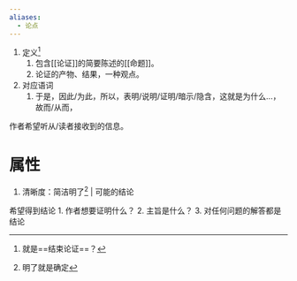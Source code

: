 ```yaml
---
aliases:
  - 论点
---
```

1. 定义[^2] 
	1. 包含[[论证]]的简要陈述的[[命题]]。
	2. 论证的产物、结果，一种观点。
2. 对应语词
	1. 于是，因此/为此，所以，表明/说明/证明/暗示/隐含，这就是为什么...，故而/从而，

作者希望听从/读者接收到的信息。
# 属性
1. 清晰度：简洁明了[^1] | 可能的结论

希望得到结论
	1. 作者想要证明什么？
	2. 主旨是什么？
	3. 对任何问题的解答都是结论

[^1]: 明了就是确定
[^2]: 就是==结束论证==？